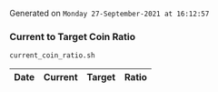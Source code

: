 Generated on `Monday 27-September-2021 at 16:12:57`

### Current to Target Coin Ratio
`current_coin_ratio.sh`

Date|Current|Target|Ratio
---|---|---|---
